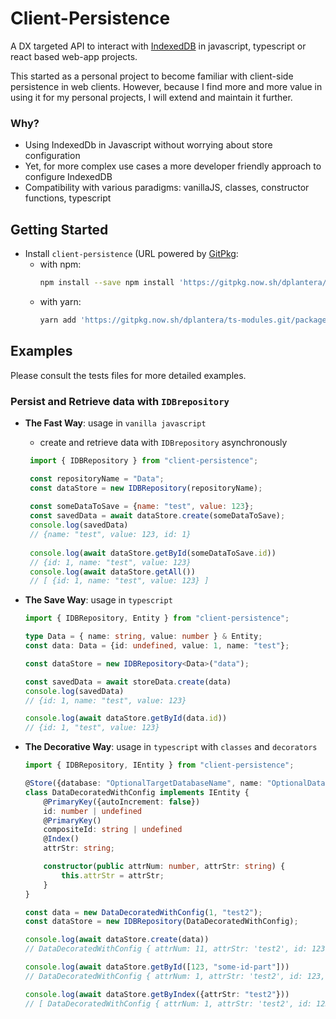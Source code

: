 [IndexedDB]:https://developer.mozilla.org/en-US/docs/Web/API/IndexedDB_API
# Client-Persistence
A DX targeted API to interact with [IndexedDB] in javascript, typescript or react based web-app projects.

This started as a personal project to become familiar with client-side persistence in web clients. 
However, because I find more and more value in using it for my personal projects, I will extend and maintain it further.

### Why?
- Using IndexedDb in Javascript without worrying about store configuration
- Yet, for more complex use cases a more developer friendly approach to configure IndexedDB  
- Compatibility with various paradigms: vanillaJS, classes, constructor functions, typescript

## Getting Started
- Install `client-persistence` (URL powered by [GitPkg](https://gitpkg.vercel.app):
  - with npm:   
    ```bash
    npm install --save npm install 'https://gitpkg.now.sh/dplantera/ts-modules.git/packages/client-persistence?main'
    ```
  - with yarn:
     ```bash
     yarn add 'https://gitpkg.now.sh/dplantera/ts-modules.git/packages/client-persistence?main'
     ```
## Examples
Please consult the tests files for more detailed examples.

### Persist and Retrieve data with `IDBrepository` 

- **The Fast Way**: usage in `vanilla javascript` 
  - create and retrieve data with `IDBrepository` asynchronously
  ````javascript
   import { IDBRepository } from "client-persistence";

   const repositoryName = "Data";
   const dataStore = new IDBRepository(repositoryName);
   
   const someDataToSave = {name: "test", value: 123};
   const savedData = await dataStore.create(someDataToSave);
   console.log(savedData)
   // {name: "test", value: 123, id: 1}
   
   console.log(await dataStore.getById(someDataToSave.id))
   // {id: 1, name: "test", value: 123}
   console.log(await dataStore.getAll())
   // [ {id: 1, name: "test", value: 123} ]
  ````  


- **The Save Way**: usage in `typescript`
  ````typescript
  import { IDBRepository, Entity } from "client-persistence";

  type Data = { name: string, value: number } & Entity;
  const data: Data = {id: undefined, value: 1, name: "test"};
  
  const dataStore = new IDBRepository<Data>("data");
  
  const savedData = await storeData.create(data)
  console.log(savedData)
  // {id: 1, name: "test", value: 123}
  
  console.log(await dataStore.getById(data.id))
  // {id: 1, "test", value: 123}
  ````  

- **The Decorative Way**: usage in `typescript` with `classes` and `decorators`
  ````typescript
  import { IDBRepository, IEntity } from "client-persistence";

  @Store({database: "OptionalTargetDatabaseName", name: "OptionalDataStoreName"})
  class DataDecoratedWithConfig implements IEntity {
      @PrimaryKey({autoIncrement: false}) 
      id: number | undefined
      @PrimaryKey() 
      compositeId: string | undefined
      @Index() 
      attrStr: string;

      constructor(public attrNum: number, attrStr: string) {
          this.attrStr = attrStr;
      }
  }
  
  const data = new DataDecoratedWithConfig(1, "test2");
  const dataStore = new IDBRepository(DataDecoratedWithConfig);
  
  console.log(await dataStore.create(data))
  // DataDecoratedWithConfig { attrNum: 11, attrStr: 'test2', id: 123, compositeId: 'some-id-part'}
  
  console.log(await dataStore.getById([123, "some-id-part"]))
  // DataDecoratedWithConfig { attrNum: 1, attrStr: 'test2', id: 123, compositeId: 'some-id-part' }
  
  console.log(await dataStore.getByIndex({attrStr: "test2"}))
  // [ DataDecoratedWithConfig { attrNum: 1, attrStr: 'test2', id: 123, compositeId: 'some-id-part' } ]

  ````
